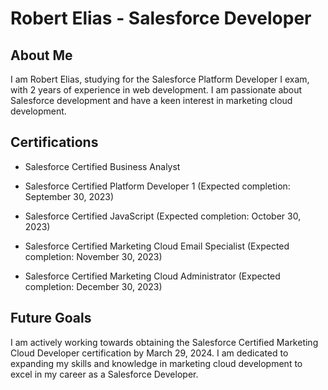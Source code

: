 # Robert Elias - Salesforce Developer

## About Me
I am Robert Elias, studying for the Salesforce Platform Developer I exam, with 2 years of experience in web development. I am passionate about Salesforce development and have a keen interest in marketing cloud development.

## Certifications
- Salesforce Certified Business Analyst

- Salesforce Certified Platform Developer 1 (Expected completion: September 30, 2023)
- Salesforce Certified JavaScript (Expected completion: October 30, 2023)

- Salesforce Certified Marketing Cloud Email Specialist (Expected completion: November 30, 2023)
- Salesforce Certified Marketing Cloud Administrator (Expected completion: December 30, 2023)

## Future Goals
I am actively working towards obtaining the Salesforce Certified Marketing Cloud Developer certification by March 29, 2024. I am dedicated to expanding my skills and knowledge in marketing cloud development to excel in my career as a Salesforce Developer.

